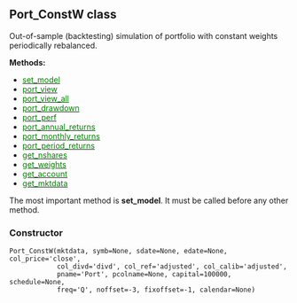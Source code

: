 ## Port_ConstW class


Out-of-sample (backtesting) simulation of portfolio with constant weights
periodically rebalanced.


**Methods:**

* [<span style="color:green">set_model</span>](ConstW_Port_set_model)
* [<span style="color:green">port_view</span>](ConstW_Port_port_view)
* [<span style="color:green">port_view_all</span>](ConstW_Port_port_view_all)
* [<span style="color:green">port_drawdown</span>](ConstW_Port_port_drawdown)
* [<span style="color:green">port_perf</span>](ConstW_Port_port_perf)
* [<span style="color:green">port_annual_returns</span>](ConstW_Port_port_annual_returns)
* [<span style="color:green">port_monthly_returns</span>](ConstW_Port_port_monthly_returns)
* [<span style="color:green">port_period_returns</span>](ConstW_Port_port_period_returns)
* [<span style="color:green">get_nshares</span>](ConstW_Port_get_nshares)
* [<span style="color:green">get_weights</span>](ConstW_Port_get_weights)
* [<span style="color:green">get_account</span>](ConstW_Port_get_account)
* [<span style="color:green">get_mktdata</span>](ConstW_Port_get_mktdata)


The most important method is **set_model**. It must be called before any
other method.

### Constructor

```
Port_ConstW(mktdata, symb=None, sdate=None, edate=None, col_price='close',
            col_divd='divd', col_ref='adjusted', col_calib='adjusted',
            pname='Port', pcolname=None, capital=100000, schedule=None,
            freq='Q', noffset=-3, fixoffset=-1, calendar=None)
```
